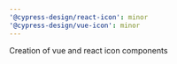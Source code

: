 ```yaml
---
'@cypress-design/react-icon': minor
'@cypress-design/vue-icon': minor
---
```


Creation of vue and react icon components
